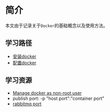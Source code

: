 # 简介

本文由于记录关于`Docker`的基础概念以及使用方法。

## 学习路径

* [安装docker](install.md)
* [配置docker](config.md)

## 学习资源

* [Manage docker as non-root user](https://docs.docker.com/engine/install/linux-postinstall/)
* publish port: -p "host port":"container port"
* [rabbitmq port](https://medium.com/dev-genius/rabbitmq-with-docker-on-windows-in-30-minutes-172e88bb0808#:~:text=15672%20is%20the%20default%20port,5672%20for%20RabbitMQ%20message%20broker.)
